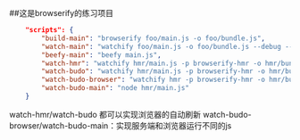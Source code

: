 ##这是browserify的练习项目

```json
    "scripts": {
        "build-main": "browserify foo/main.js -o foo/bundle.js",
        "watch-main": "watchify foo/main.js -o foo/bundle.js --debug --verbose",
        "beefy-main": "beefy main.js",
        "watch-hmr": "watchify hmr/main.js -p browserify-hmr -o hmr/bundle.js -dv & ecstatic hmr -p 8000",
        "watch-budo": "watchify hmr/main.js -p browserify-hmr -o hmr/bundle.js -dv & budo hmr/main.js -d hmr --live -p 8888",
        "watch-budo-browser": "watchify hmr -p browserify-hmr -o hmr/bundle.js -dv & budo hmr/browser.js -d hmr --live -p 8888",
        "watch-budo-main": "node hmr/main.js"
    }
```
watch-hmr/watch-budo 都可以实现浏览器的自动刷新
watch-budo-browser/watch-budo-main：实现服务端和浏览器运行不同的js